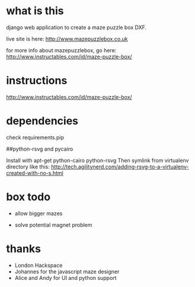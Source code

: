 # what is this

django web application to create a maze puzzle box DXF.

live site is here: http://www.mazepuzzlebox.co.uk

for more info about mazepuzzlebox, go here: http://www.instructables.com/id/maze-puzzle-box/

# instructions

http://www.instructables.com/id/maze-puzzle-box/

# dependencies

check requirements.pip 

##python-rsvg and pycairo

Install with apt-get python-cairo python-rsvg
Then symlink from virtualenv directory like this:
http://tech.agilitynerd.com/adding-rsvg-to-a-virtualenv-created-with-no-s.html

# box todo

+ allow bigger mazes
- solve potential magnet problem 

# thanks 

- London Hackspace
- Johannes for the javascript maze designer
- Alice and Andy for UI and python support

